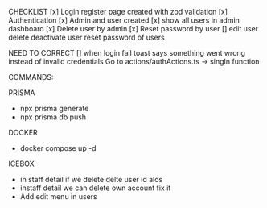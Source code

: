 CHECKLIST
[x] Login register page created with zod validation
[x] Authentication
[x] Admin and user created
[x] show all users in admin dashboard
[x] Delete user by admin
[x] Reset password by user
[] edit user delete deactivate user reset password of users

NEED TO CORRECT
[] when login fail toast says something went wrong instead of invalid credentials Go to actions/authActions.ts -> singIn function

COMMANDS:

PRISMA

- npx prisma generate
- npx prisma db push

DOCKER

- docker compose up -d

ICEBOX

- in staff detail if we delete delte user id alos
- instaff detail we can delete own account fix it
- Add edit menu in users

